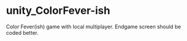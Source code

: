 # unity_ColorFever-ish
Color Fever(ish) game with local multiplayer. Endgame screen should be coded better.
